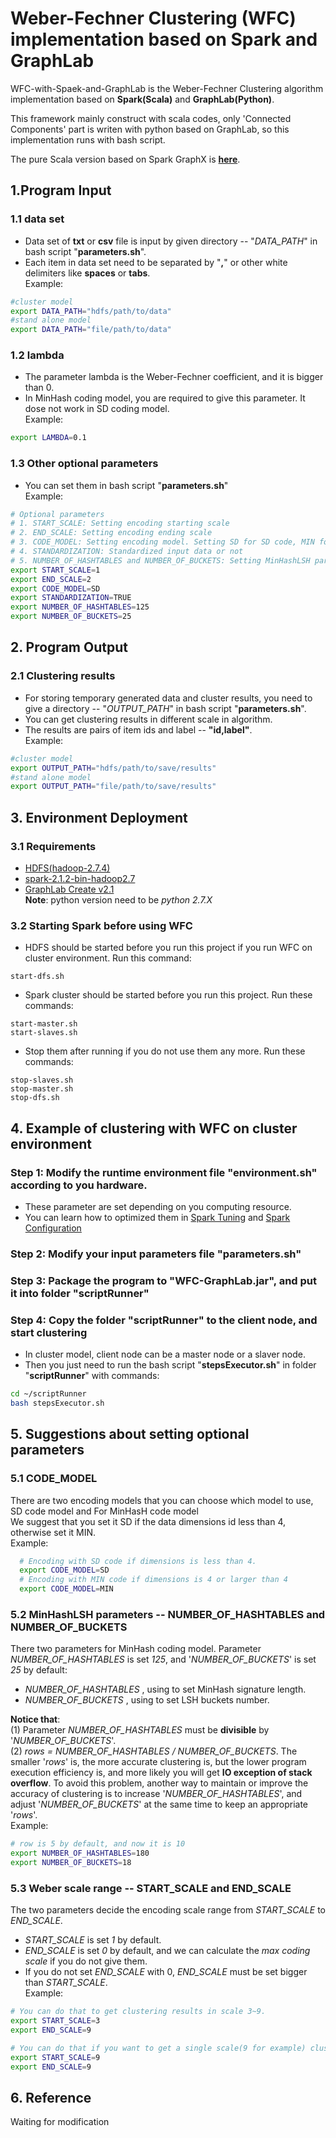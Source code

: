 # Weber-Fechner Clustering (WFC) implementation based on Spark and GraphLab
WFC-with-Spaek-and-GraphLab is the Weber-Fechner Clustering algorithm implementation based on **Spark(Scala)** and **GraphLab(Python)**. 
   
This framework mainly construct with scala codes, only 'Connected Components' part is writen with python based on
GraphLab, so this implementation runs with bash script. 

The pure Scala version based on Spark GraphX is [**here**](https://github.com/TaoWangXJTU/WFC-Spark).

## 1.Program Input
### 1.1 data set
  * Data set of **txt** or **csv** file is input by given directory -- "*DATA_PATH*" in bash script "**parameters.sh**".
  * Each item in data set need to be separated by "**,**" or other white delimiters like **spaces** or **tabs**.   
  Example:
  ```bash
  #cluster model
  export DATA_PATH="hdfs/path/to/data"
  #stand alone model
  export DATA_PATH="file/path/to/data"
  ```  
### 1.2 lambda
  * The parameter lambda is the Weber-Fechner coefficient, and it is bigger than 0.
  * In MinHash coding model, you are required to give this parameter. It dose not work in SD coding model.   
  Example:
  ```bash
  export LAMBDA=0.1
  ```
### 1.3 Other optional parameters
  * You can set them in bash script "**parameters.sh**"   
  Example:
  ```bash
  # Optional parameters
  # 1. START_SCALE: Setting encoding starting scale
  # 2. END_SCALE: Setting encoding ending scale
  # 3. CODE_MODEL: Setting encoding model. Setting SD for SD code, MIN for MinHash Code
  # 4. STANDARDIZATION: Standardized input data or not
  # 5. NUMBER_OF_HASHTABLES and NUMBER_OF_BUCKETS: Setting MinHashLSH parameters
  export START_SCALE=1
  export END_SCALE=2
  export CODE_MODEL=SD
  export STANDARDIZATION=TRUE
  export NUMBER_OF_HASHTABLES=125
  export NUMBER_OF_BUCKETS=25
  ```
  
## 2. Program Output
### 2.1 Clustering results
  * For storing temporary generated data and cluster results, 
    you need to give a directory -- "*OUTPUT_PATH*" in bash script "**parameters.sh**".
  * You can get clustering results in different scale in algorithm.
  * The results are pairs of item ids and label -- **"id,label"**.   
  Example:
  ```bash
  #cluster model
  export OUTPUT_PATH="hdfs/path/to/save/results"
  #stand alone model
  export OUTPUT_PATH="file/path/to/save/results"
  ```

## 3. Environment Deployment
### 3.1 Requirements
 * [HDFS(hadoop-2.7.4)](https://hadoop.apache.org/docs/r2.7.5/)
 * [spark-2.1.2-bin-hadoop2.7](http://spark.apache.org/downloads.html)
 * [GraphLab Create v2.1](https://turi.com/download/install-graphlab-create.html)  
**Note**: python version need to be *python 2.7.X*
### 3.2 Starting Spark before using WFC
 * HDFS should be started before you run this project if you run WFC on cluster environment. Run this command:     
   
  ```
  start-dfs.sh
  ```
 * Spark cluster should be started before you run this project. Run these commands:   
  ```
  start-master.sh
  start-slaves.sh
  ```
 * Stop them after running if you do not use them any more. Run these commands:  
  ```
  stop-slaves.sh   
  stop-master.sh   
  stop-dfs.sh
  ``` 
 
## 4. Example of clustering with WFC on cluster environment
### Step 1: Modify the runtime environment file "**environment.sh**" according to you hardware.
 * These parameter are set depending on you computing resource.
 * You can learn how to optimized them in 
 [Spark Tuning](https://spark.apache.org/docs/latest/tuning.html) and 
 [Spark Configuration](https://spark.apache.org/docs/latest/configuration.html)

### Step 2: Modify your input parameters file "**parameters.sh**"
### Step 3: Package the program to "**WFC-GraphLab.jar**", and put it into folder "**scriptRunner**"
### Step 4: Copy the folder "**scriptRunner**" to the client node, and start clustering
 * In cluster model, client node can be a master node or a slaver node.  
 * Then you just need to run the bash script "**stepsExecutor.sh**" in folder "**scriptRunner**" with commands:
  ```bash
 cd ~/scriptRunner
 bash stepsExecutor.sh
 ```
 
## 5. Suggestions about setting optional parameters
### 5.1 CODE_MODEL
There are two encoding models that you can choose which model to use, SD code model and For MinHasH code model  
We suggest that you set it SD if the data dimensions id less than 4, otherwise set it MIN.   
Example:
```bash
  # Encoding with SD code if dimensions is less than 4.
  export CODE_MODEL=SD
  # Encoding with MIN code if dimensions is 4 or larger than 4
  export CODE_MODEL=MIN
```
### 5.2 MinHashLSH parameters -- NUMBER_OF_HASHTABLES and NUMBER_OF_BUCKETS
There two parameters for MinHash coding model.
Parameter *NUMBER_OF_HASHTABLES* is set *125*, and '*NUMBER_OF_BUCKETS*' is set *25* by default:
* *NUMBER_OF_HASHTABLES* , using to set MinHash signature length.
* *NUMBER_OF_BUCKETS* , using to set LSH buckets number.

**Notice that**:  
(1) Parameter *NUMBER_OF_HASHTABLES* must be **divisible** by '*NUMBER_OF_BUCKETS*'.  
(2) *rows = NUMBER_OF_HASHTABLES / NUMBER_OF_BUCKETS*. The smaller '*rows*' is, the more accurate clustering is, but the lower 
    program execution efficiency is, and more likely you will get **IO exception of stack overflow**. To avoid this
    problem, another way to maintain or improve the accuracy of clustering is to increase '*NUMBER_OF_HASHTABLES*', and 
    adjust '*NUMBER_OF_BUCKETS*' at the same time to keep an appropriate '*rows*'.   
Example:
```bash
# row is 5 by default, and now it is 10
export NUMBER_OF_HASHTABLES=180
export NUMBER_OF_BUCKETS=18
```

### 5.3 Weber scale range -- START_SCALE and END_SCALE
The two parameters decide the encoding scale range from *START_SCALE* to *END_SCALE*.
* *START_SCALE* is set *1* by default. 
* *END_SCALE* is set *0* by default, and we can calculate the *max coding scale* if you do not give them.
* If you do not set *END_SCALE* with 0, *END_SCALE* must be set bigger than *START_SCALE*.   
Example:
```bash
# You can do that to get clustering results in scale 3~9.
export START_SCALE=3
export END_SCALE=9

# You can do that if you want to get a single scale(9 for example) clustering result .
export START_SCALE=9
export END_SCALE=9
```

## 6. Reference
Waiting for modification
